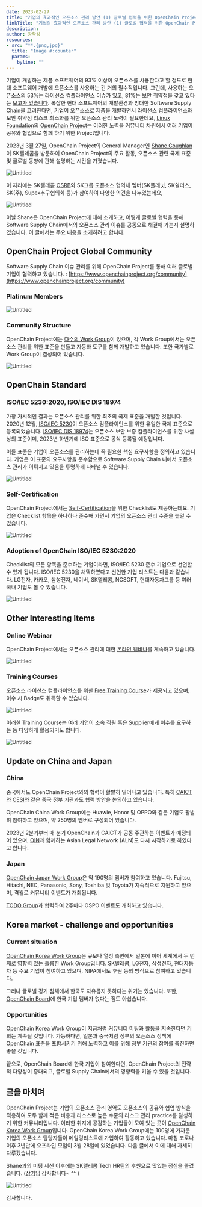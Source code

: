 ```yaml
---
date: 2023-02-27
title: "기업의 효과적인 오픈소스 관리 방안 (1) 글로벌 협력을 위한 OpenChain Project"
linkTitle: "기업의 효과적인 오픈소스 관리 방안 (1) 글로벌 협력을 위한 OpenChain Project"
description: 
author: 장학성
resources:
- src: "**.{png,jpg}"
  title: "Image #:counter"
  params:
    byline: ""
---
```


기업이 개발하는 제품 소프트웨어의 93% 이상이 오픈소스를 사용한다고 할 정도로 현대 소프트웨어 개발에 오픈소스를 사용하는 건 거의 필수적입니다. 그런데, 사용하는 오픈소스의 53%는 라이선스 컴플라이언스 이슈가 있고, 81%는 보안 취약점을 갖고 있다는 [보고가 있습니다](https://www.synopsys.com/blogs/software-security/open-source-trends-ossra-report/). 복잡한 현대 소프트웨어의 개발환경과 방대한 Software Supply Chain을 고려한다면, 기업이 오픈소스로 제품을 개발하면서 라이선스 컴플라이언스와 보안 취약점 리스크 최소화를 위한 오픈소스 관리 노력이 필요한데요, [Linux Foundation](https://www.linuxfoundation.org/)의 [OpenChain Project](openchainproject.org)는 이러한 노력을 커뮤니티 차원에서 여러 기업이 공유와 협업으로 함께 하기 위한 Project입니다. 

2023년 3월 27일, OpenChain Project의 General Manager인 [Shane Coughlan](https://github.com/shanecoughlan)이 SK텔레콤을 방문하여 OpenChain Project의 주요 활동, 오픈소스 관련 국제 표준 및 글로벌 동향에 관해 설명하는 시간을 가졌습니다. 

![Untitled](Untitled.png)


이 자리에는 SK텔레콤 [OSRB](https://sktelecom.github.io/about/osrb/)와 SK그룹 오픈소스 협의체 멤버(SK플래닛, SK쉴더스, SK(주), Supex추구협의회 등)가 참여하여 다양한 의견을 나누었는데요, 

![Untitled](featured_meeting.png)

이날 Shane은 OpenChain Project에 대해 소개하고, 어떻게 글로벌 협력을 통해 Software Supply Chain에서의 오픈소스 관리 이슈를 공동으로 해결해 가는지 설명하였습니다. 이 글에서는 주요 내용을 소개하려고 합니다. 

## OpenChain Project Global Community

Software Supply Chain 이슈 관리를 위해 OpenChain Project를 통해 여러 글로벌 기업이 협력하고 있습니다. : [https://www.openchainproject.org/community](https://www.openchainproject.org/community)

### Platinum Members

![Untitled](Untitled_2.png)

### Community Structure

OpenChain Project에는 [다수의 Work Group](https://www.openchainproject.org/participate)이 있으며, 각 Work Group에서는 오픈소스 관리를 위한 표준을 만들고 자동화 도구를 함께 개발하고 있습니다. 또한 국가별로 Work Group이 결성되어 있습니다. 

![Untitled](Untitled_3.png)

## OpenChain Standard

### ISO/IEC 5230:2020, ISO/IEC DIS 18974

가장 가시적인 결과는 오픈소스 관리를 위한 최초의 국제 표준을 개발한 것입니다. 2020년 12월, [ISO/IEC 5230](https://www.iso.org/standard/81039.html)이 오픈소스 컴플라이언스를 위한 유일한 국제 표준으로 등록되었습니다. [ISO/IEC DIS 18974](https://www.iso.org/standard/86450.html)는 오픈소스 보안 보증 컴플라이언스를 위한 사실상의 표준이며, 2023년 하반기에 ISO 표준으로 공식 등록될 예정입니다. 

이들 표준은 기업이 오픈소스를 관리하는데 꼭 필요한 핵심 요구사항을 정의하고 있습니다. 기업은 이 표준의 요구사항을 준수함으로 Software Supply Chain 내에서 오픈소스 관리가 이뤄지고 있음을 투명하게 나타낼 수 있습니다. 

![Untitled](Untitled_4.png)

### Self-Certification

OpenChain Project에서는 [Self-Certification](https://github.com/OpenChain-Project/Reference-Material/tree/master/Self-Certification)을 위한 Checklist도 제공하는데요. 기업은 Checklist 항목을 하나하나 준수해 가면서 기업의 오픈소스 관리 수준을 높일 수 있습니다. 

![Untitled](Untitled_5.png)

### Adoption of OpenChain ISO/IEC 5230:2020

Checklist의 모든 항목을 준수하는 기업이라면, ISO/IEC 5230 준수 기업으로 선언할 수 있게 됩니다. ISO/IEC 5230을 채택하였다고 선언한 기업 리스트는 다음과 같습니다. LG전자, 카카오, 삼성전자, 네이버, SK텔레콤, NCSOFT, 현대자동차그룹 등 여러 국내 기업도 볼 수 있습니다. 

![Untitled](Untitled_6.png)

## Other Interesting Items

### Online Webinar

OpenChain Project에서는 오픈소스 관리에 대한 [온라인 웨비나](https://www.openchainproject.org/webinars)를 계속하고 있습니다. 

![Untitled](Untitled_7.png)

### Training Courses

오픈소스 라이선스 컴플라이언스를 위한 [Free Training Course](https://www.openchainproject.org/resources)가 제공되고 있으며, 이수 시 Badge도 취득할 수 있습니다. 

![Untitled](Untitled_8.png)

이러한 Training Course는 여러 기업이 소속 직원 혹은 Supplier에게 이수를 요구하는 등 다양하게 활용되기도 합니다. 

![Untitled](Untitled_9.png)

## Update on China and Japan

### China

중국에서도 OpenChain Project와의 협력이 활발히 일어나고 있습니다. 특히 [CAICT](http://www.caict.ac.cn/english/)와 [CESI](https://www.cc.cesi.cn/english.aspx)와 같은 중국 정부 기관과도 협력 방안을 논의하고 있습니다. 

OpenChain China Work Group에는 Huawie, Honor 및 OPPO와 같은 기업도 활발히 참여하고 있으며, 약 250명의 멤버로 구성되어 있습니다. 

2023년 2분기부터 매 분기 OpenChain과 CAICT가 공동 주관하는 이벤트가 예정되어 있으며, [OIN](https://openinventionnetwork.com/)과 함께하는 Asian Legal Network (ALN)도 다시 시작하기로 하였다고 합니다. 

### Japan

[OpenChain Japan Work Group](https://openchain-project.github.io/OpenChain-JWG/)은 약 190명의 멤버가 참여하고 있습니다. Fujitsu, Hitachi, NEC, Panasonic, Sony, Toshiba 및 Toyota가 지속적으로 지원하고 있으며, 격월로 커뮤니티 이벤트가 개최됩니다. 

[TODO Group](https://todogroup.org/)과 협력하여 2주마다 OSPO 이벤트도 개최하고 있습니다. 

## Korea market - challenge and opportunities

### Current situation

[OpenChain Korea Work Group](https://openchain-project.github.io/OpenChain-KWG/)은 규모나 열정 측면에서 일본에 이어 세계에서 두 번째로 영향력 있는 훌륭한 Work Group입니다. SK텔레콤, LG전자, 삼성전자, 현대자동차 등 주요 기업이 참여하고 있으며, NIPA에서도 후원 등의 방식으로 참여하고 있습니다. 

그러나 글로벌 경기 침체에서 한국도 자유롭지 못하다는 위기는 있습니다. 또한, [OpenChain Board](https://www.openchainproject.org/community)에 한국 기업 멤버가 없다는 점도 아쉽습니다. 

### Opportunities

OpenChain Korea Work Group이 지금처럼 커뮤니티 미팅과 활동을 지속한다면 기회는 계속될 것입니다. 가능하다면, 일본과 중국처럼 정부의 오픈소스 정책에 OpenChain 표준을 포함시키기 위해 노력하고 이를 위해 정부 기관의 참여를 촉진하면 좋을 것입니다. 

끝으로, OpenChain Board에 한국 기업이 참여한다면, OpenChain Project의 전략적 다양성이 증대되고, 글로벌 Supply Chain에서의 영향력을 키울 수 있을 것입니다. 

## 글을 마치며

OpenChain Project는 기업의 오픈소스 관리 영역도 오픈소스의 공유와 협업 방식을 적용하여 모두 함께 적은 비용과 리소스로 높은 수준의 리스크 관리 practice를 달성하기 위한 커뮤니티입니다. 이러한 취지에 공감하는 기업들이 모여 있는 곳이 [OpenChain Korea Work Group](https://openchain-project.github.io/OpenChain-KWG/)입니다. OpenChain Korea Work Group에는 100명에 가까운 기업의 오픈소스 담당자들이 메일링리스트에 가입하여 활동하고 있습니다. 마침 코로나 이후 3년만에 오프라인 모임이 3월 28일에 있었습니다. 다음 글에서 이에 대해 자세히 다루겠습니다. 

Shane과의 미팅 세션 이후에는 SK텔레콤 Tech HR팀의 후원으로 맛있는 점심을 즐겼습니다. ([상기](https://kr.linkedin.com/in/ksangki)님 감사합니다~ ^^ )

![Untitled](Untitled_10.png)

감사합니다.